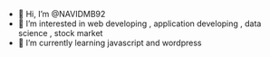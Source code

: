 - 👋 Hi, I’m @NAVIDMB92
- 👀 I’m interested in web developing , application developing , data science , stock market
- 🌱 I’m currently learning javascript and wordpress

<!---
NAVIDMB92/NAVIDMB92 is a ✨ special ✨ repository because its `README.md` (this file) appears on your GitHub profile.
You can click the Preview link to take a look at your changes.
--->
